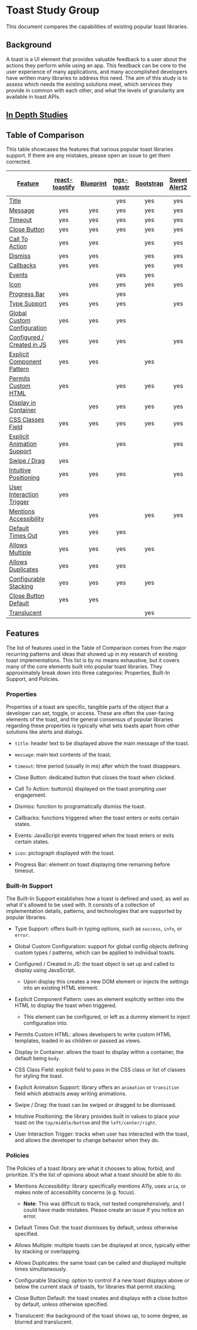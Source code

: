 # Toast Study Group

This document compares the capabilities of existing popular toast libraries.

## Background
A toast is a UI element that provides valuable feedback to a user about the actions they perform while using an app.
This feedback can be core to the user experience of many applications, 
and many accomplished developers have written many libraries to address this need. 
The aim of this study is to assess which needs the existing solutions meet, 
which services they provide in common with each other, 
and what the levels of granularity are available in toast APIs.

## [In Depth Studies](Toast-Implementation-Studies.md)

## Table of Comparison
This table showcases the features that various popular toast libraries support.
If there are any mistakes, please open an issue to get them corrected.

| [Feature](#features) |[react-toastify](https://www.npmjs.com/package/react-toastify)|[Blueprint](https://blueprintjs.com/docs/#core/components/toast)|[ngx-toastr](https://www.npmjs.com/package/ngx-toastr)|[Bootstrap](https://getbootstrap.com/docs/4.3/components/toasts/)|[Sweet Alert2](https://sweetalert2.github.io/)|[Material UI Snackbar](https://material-ui.com/api/snackbar/)|[Ionic](https://ionicframework.com/docs/api/toast)|[Salesforce Lightning Design](https://lightningdesignsystem.com/components/toast/)|[Notyf](https://github.com/caroso1222/notyf)|[Polymer paper-toast](https://www.webcomponents.org/element/@polymer/paper-toast)|[Android Snackbar](https://developer.android.com/reference/com/google/android/material/snackbar/Snackbar)|[Android Toast](https://developer.android.com/reference/android/widget/Toast)|
|--|:--:|:--:|:--:|:--:|:--:|:--:|:--:|:--:|:--:|:--:|:--:|:--:|
| [Title](#properties)                                  |     |     | yes | yes | yes |     | yes | yes |     |     |     |     |
| [Message](#properties)                                | yes | yes | yes | yes | yes | yes | yes | yes | yes | yes | yes | yes |
| [Timeout](#properties)                                | yes | yes | yes | yes | yes | yes | yes |     | yes | yes | yes | yes |
| [Close Button](#properties)                           | yes | yes | yes | yes | yes | yes | yes | yes |     | yes |     |     |
| [Call To Action](#properties)                         | yes | yes |     | yes | yes | yes | yes | yes |     | yes | yes |     |
| [Dismiss](#properties)                                | yes | yes |     | yes | yes |     | yes |     |     | yes | yes | yes |
| [Callbacks](#properties)                              | yes | yes |     | yes | yes | yes | yes |     |     |     | yes |     |
| [Events](#properties)                                 |     |     | yes | yes |     |     | yes |     |     | yes |     |     |
| [Icon](#properties)                                   |     | yes | yes | yes | yes |     |     | yes | yes |     |     |     |
| [Progress Bar](#properties)                           | yes |     | yes |     |     |     |     |     |     |     |     |     |
| [Type Support](#built-in-support)                    | yes | yes | yes |     | yes |     | yes | yes | yes |     |     |     |
| [Global Custom Configuration](#built-in-support)      | yes | yes | yes |     |     |     |     |     | yes |     |     |     |
| [Configured / Created in JS](#built-in-support)       | yes | yes | yes |     | yes | yes | yes |     | yes |     |     |     |
| [Explicit Component Pattern](#built-in-support)       | yes | yes |     | yes |     | yes |     | yes |     | yes |     |     |
| [Permits Custom HTML](#built-in-support)              | yes |     | yes | yes | yes | yes |     | yes |     | yes | yes | yes |
| [Display in Container](#built-in-support)             |     | yes | yes | yes | yes | yes |     | yes |     | yes |     |     |
| [CSS Classes Field](#built-in-support)                | yes | yes | yes | yes | yes | yes | yes | yes | yes |     |     |     |
| [Explicit Animation Support](#built-in-support)       | yes |     | yes |     | yes | yes | yes |     |     |     | yes |     |
| [Swipe / Drag](#built-in-support)                     | yes |     |     |     |     |     |     |     |     |     | yes |     |
| [Intuitive Positioning](#built-in-support)            | yes | yes | yes |     | yes | yes | yes |     |     | yes |     | yes |
| [User Interaction Trigger](#built-in-support)         | yes |     |     |     |     | yes | yes |     |     |     |     |     |
| [Mentions Accessibility](#policies)                   |     | yes |     | yes | yes | yes |     | yes | yes |     |     |     |
| [Default Times Out](#policies)                        | yes | yes | yes |     |     |     |     |     | yes | yes | yes | yes |
| [Allows Multiple](#policies)                          | yes | yes | yes | yes |     |     | yes | yes | yes |     |     |     |
| [Allows Duplicates](#policies)                        | yes | yes | yes |     |     |     | yes |     | yes |     |     |     |
| [Configurable Stacking](#policies)                    | yes | yes | yes | yes |     |     |     |     |     |     |     |     |
| [Close Button Default](#policies)                     | yes | yes |     |     |     |     |     |     |     |     |     |     |
| [Translucent](#policies)                              |     |     |     | yes |     |     | yes |     |     |     |     |     |                                                   

## Features
The list of features used in the Table of Comparison comes from the major recurring patterns 
and ideas that showed up in my research of existing toast implementations.
This list is by no means exhaustive, 
but it covers many of the core elements built into popular toast libraries. 
They approximately break down into three categories: 
Properties, Built-In Support, and Policies.

### Properties
Properties of a toast are specific, tangible parts of the object that a developer can set, toggle, or access.
These are often the user-facing elements of the toast, 
and the general consensus of popular libraries regarding these properties 
is typically what sets toasts apart from other solutions like alerts and dialogs.

- `title`: header text to be displayed above the main message of the toast. 

- `message`: main text contents of the toast. 

- `timeout`: time period (usually in ms) after which the toast disappears.

- Close Button: dedicated button that closes the toast when clicked.

- Call To Action: button(s) displayed on the toast prompting user engagement.

- Dismiss: function to programatically dismiss the toast.

- Callbacks: functions triggered when the toast enters or exits certain states.

- Events: JavaScript events triggered when the toast enters or exits certain states.

- `icon`: pictograph displayed with the toast.

- Progress Bar: element on toast displaying time remaining before timeout.

### Built-In Support
The Built-In Support establishes how a toast is defined and used, 
as well as what it's allowed to be used with.
It consists of a collection of implementation details, patterns, and technologies 
that are supported by popular libraries.

- Type Support: offers built-in typing options, such as `success`, `info`, or `error`.

- Global Custom Configuration: support for global config objects defining custom types / patterns, which can be applied to individual toasts.

- Configured / Created in JS: the toast object is set up and called to display using JavaScript.
    - Upon display this creates a new DOM element or injects the settings into an existing HTML element.

- Explicit Component Pattern: uses an element explicitly written into the HTML to display the toast when triggered.
    - This element can be configured, 
    or left as a dummy element to inject configuration into.

- Permits Custom HTML: allows developers to write custom HTML templates, loaded in as children or passed as views.

- Display in Container: allows the toast to display within a container, the default being `body`.

- CSS Class Field: explicit field to pass in the CSS class or list of classes for styling the toast.

- Explicit Animation Support: library offers an `animation` or `transition` field which abstracts away writing animations.

- Swipe / Drag: the toast can be swiped or dragged to be dismissed.

- Intuitive Positioning: the library provides built in values to place your toast on the `top/middle/bottom` and the `left/center/right`.

- User Interaction Trigger: tracks when user has interacted with the toast, 
and allows the developer to change behavior when they do.

### Policies
The Policies of a toast library are what it chooses to allow, forbid, and prioritize. 
It's the list of opinions about what a toast should be able to do.

- Mentions Accessibility: library specifically mentions A11y, uses `aria`, or makes note of accessibility concerns (e.g. focus).
    - **Note**: This was difficult to track, not tested comprehensively, and I could have made mistakes. 
    Please create an issue if you notice an error.

- Default Times Out: the toast dismisses by default, unless otherwise specified.

- Allows Multiple: multiple toasts can be displayed at once, typically either by stacking or overlapping.

- Allows Duplicates: the same toast can be called and displayed multiple times simultaneously.

- Configurable Stacking: option to control if a new toast displays above or below the current stack of toasts, 
for libraries that permit stacking.

- Close Button Default: the toast creates and displays with a close button by default, 
unless otherwise specified.

- Translucent: the background of the toast shows up, to some degree, as blurred and translucent.

